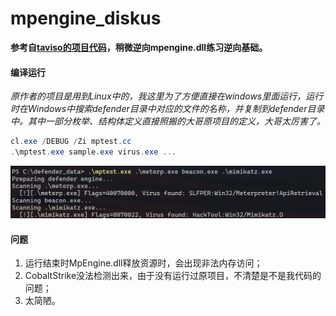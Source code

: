 # mpengine_diskus
**参考自[taviso的项目代码](https://github.com/taviso/loadlibrary)，稍微逆向mpengine.dll练习逆向基础。**

#### 编译运行

*原作者的项目是用到Linux中的，我这里为了方便直接在windows里面运行，运行时在Windows中搜索defender目录中对应的文件的名称，并复制到defender目录中。其中一部分枚举、结构体定义直接照搬的大哥原项目的定义，大哥太厉害了。*

```powershell
cl.exe /DEBUG /Zi mptest.cc
.\mptest.exe sample.exe virus.exe ...
```

<img src="assets/image-20220629162128072.png" alt="image-20220629162128072" style="zoom:50%;" />

#### 问题

1. 运行结束时MpEngine.dll释放资源时，会出现非法内存访问；
2. CobaltStrike没法检测出来，由于没有运行过原项目，不清楚是不是我代码的问题；
3. 太简陋。

